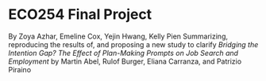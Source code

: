 # ECO254 Final Project
By Zoya Azhar, Emeline Cox, Yejin Hwang, Kelly Pien
Summarizing, reproducing the results of, and proposing a new study to clarify _Bridging the Intention Gap? The Effect of Plan-Making Prompts on Job Search and Employment_ by Martin Abel, Rulof Burger, Eliana Carranza, and Patrizio Piraino